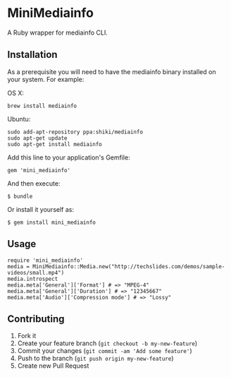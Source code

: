 # MiniMediainfo

A Ruby wrapper for mediainfo CLI.

## Installation

As a prerequisite you will need to have the mediainfo binary installed on your system.
For example:

OS X:

    brew install mediainfo

Ubuntu:

    sudo add-apt-repository ppa:shiki/mediainfo
    sudo apt-get update
    sudo apt-get install mediainfo



Add this line to your application's Gemfile:

    gem 'mini_mediainfo'

And then execute:

    $ bundle

Or install it yourself as:

    $ gem install mini_mediainfo

## Usage

    require 'mini_mediainfo'
    media = MiniMediainfo::Media.new("http://techslides.com/demos/sample-videos/small.mp4")
    media.introspect
    media.meta['General']['Format'] # => "MPEG-4"
    media.meta['General']['Duration'] # => "12345667"
    media.meta['Audio']['Compression mode'] # => "Lossy"


## Contributing

1. Fork it
2. Create your feature branch (`git checkout -b my-new-feature`)
3. Commit your changes (`git commit -am 'Add some feature'`)
4. Push to the branch (`git push origin my-new-feature`)
5. Create new Pull Request
